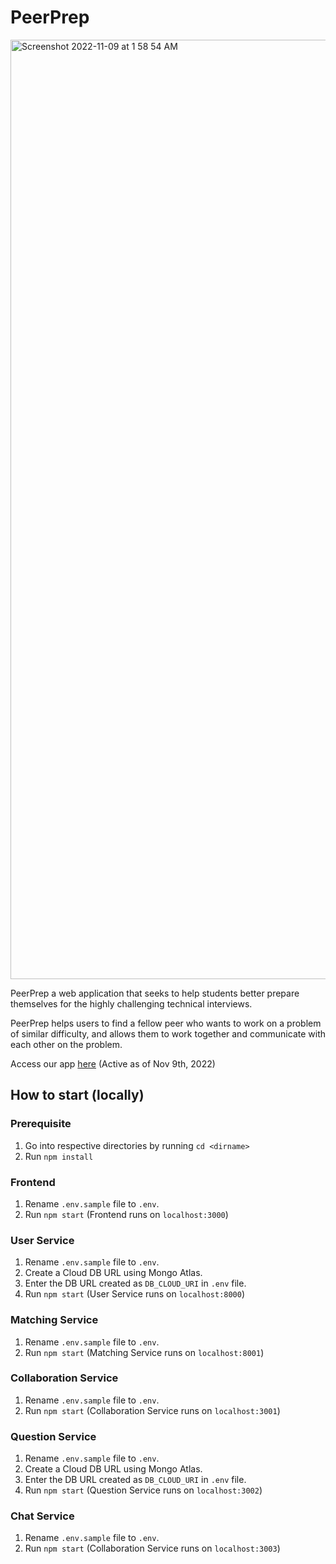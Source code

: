 # PeerPrep

<img width="1503" alt="Screenshot 2022-11-09 at 1 58 54 AM" src="https://user-images.githubusercontent.com/60286063/200640637-cc93a4c3-d86f-4ffc-aa88-8bb741ce4380.png">

PeerPrep a web application that seeks to help students better prepare themselves for the highly challenging technical interviews. 

PeerPrep helps users to find a fellow peer who wants to work on a problem of similar difficulty, and allows them to work together and communicate with each other on the problem.

Access our app [here](http://peerprepfe.s3-website-ap-southeast-1.amazonaws.com/login) (Active as of Nov 9th, 2022)

## How to start (locally)

### Prerequisite
1. Go into respective directories by running `cd <dirname>`
2. Run `npm install`

### Frontend
1. Rename `.env.sample` file to `.env`.
2. Run `npm start` (Frontend runs on `localhost:3000`)

### User Service
1. Rename `.env.sample` file to `.env`.
2. Create a Cloud DB URL using Mongo Atlas.
3. Enter the DB URL created as `DB_CLOUD_URI` in `.env` file.
4. Run `npm start` (User Service runs on `localhost:8000`)

### Matching Service
1. Rename `.env.sample` file to `.env`.
2. Run `npm start` (Matching Service runs on `localhost:8001`)

### Collaboration Service
1. Rename `.env.sample` file to `.env`.
2. Run `npm start` (Collaboration Service runs on `localhost:3001`)

### Question Service
1. Rename `.env.sample` file to `.env`.
2. Create a Cloud DB URL using Mongo Atlas.
3. Enter the DB URL created as `DB_CLOUD_URI` in `.env` file.
4. Run `npm start` (Question Service runs on `localhost:3002`)

### Chat Service
1. Rename `.env.sample` file to `.env`.
2. Run `npm start` (Collaboration Service runs on `localhost:3003`)
